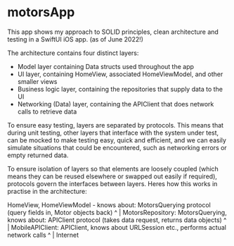 # motorsApp

This app shows my approach to SOLID principles, clean architecture and testing in a SwiftUI iOS app. (as of June 2022!)

The architecture contains four distinct layers:

* Model layer containing Data structs used throughout the app
* UI layer, containing HomeView, associated HomeViewModel, and other smaller views
* Business logic layer, containing the repositories that supply data to the UI
* Networking (Data) layer, containing the APIClient that does network calls to retrieve data

To ensure easy testing, layers are separated by protocols.  This means that during
unit testing, other layers that interface with the system under test, can be mocked to make testing
easy, quick and efficient, and we can easily simulate situations that could be encountered,
such as networking errors or empty returned data.

To ensure isolation of layers so that elements are loosely coupled (which means they can be reused
elsewhere or swapped out easily if required), protocols govern the interfaces between layers.  Heres 
how this works in practise in the architecture:

HomeView, HomeViewModel - knows about:
  MotorsQuerying protocol (query fields in, Motor objects back)
    ^
    |
 MotorsRepository: MotorsQuerying, knows about:
  APIClient protocol (takes data request, returns data objects)
    ^
    | 
 MobileAPIClient: APIClient, knows about
  URLSession etc., performs actual network calls
    ^
    |
  Internet
